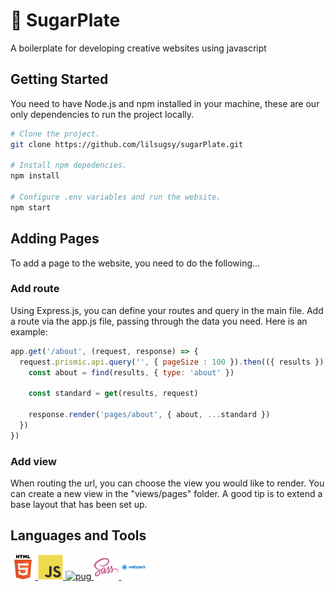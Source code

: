 # :candy: SugarPlate 
A boilerplate for developing creative websites using javascript

## Getting Started
You need to have Node.js and npm installed in your machine, these are our only dependencies to run the project locally.


```bash
# Clone the project.
git clone https://github.com/lilsugsy/sugarPlate.git

# Install npm depedencies.
npm install

# Configure .env variables and run the website.
npm start
```

## Adding Pages
To add a page to the website, you need to do the following... 

### Add route
Using Express.js, you can define your routes and query in the main file.
Add a route via the app.js file, passing through the data you need. Here is an example:

```js
app.get('/about', (request, response) => {
  request.prismic.api.query('', { pageSize : 100 }).then(({ results }) => {
    const about = find(results, { type: 'about' })

    const standard = get(results, request)

    response.render('pages/about', { about, ...standard })
  })
})
```
### Add view
When routing the url, you can choose the view you would like to render. You can create a new view in the "views/pages" folder. A good tip is to extend a base layout that has been set up.


## Languages and Tools
<p align="left"> <a href="https://www.w3.org/html/" target="_blank" rel="noreferrer"> <img src="https://raw.githubusercontent.com/devicons/devicon/master/icons/html5/html5-original-wordmark.svg" alt="html5" width="40" height="40"/> </a> <a href="https://developer.mozilla.org/en-US/docs/Web/JavaScript" target="_blank" rel="noreferrer"> <img src="https://raw.githubusercontent.com/devicons/devicon/master/icons/javascript/javascript-original.svg" alt="javascript" width="40" height="40"/> </a> <a href="https://pugjs.org" target="_blank" rel="noreferrer"> <img src="https://cdn.worldvectorlogo.com/logos/pug.svg" alt="pug" width="40" height="40"/> </a> <a href="https://sass-lang.com" target="_blank" rel="noreferrer"> <img src="https://raw.githubusercontent.com/devicons/devicon/master/icons/sass/sass-original.svg" alt="sass" width="40" height="40"/> </a> <a href="https://webpack.js.org" target="_blank" rel="noreferrer"> <img src="https://raw.githubusercontent.com/devicons/devicon/d00d0969292a6569d45b06d3f350f463a0107b0d/icons/webpack/webpack-original-wordmark.svg" alt="webpack" width="40" height="40"/> </a> </p>
